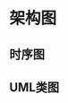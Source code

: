 

# 架构图

<!--
 架构设计的本质：系统与子系统、模块与组件、框架与架构 
 https://mp.weixin.qq.com/s/41imDYFlBXlKadFog5e73Q

软件架构质量属性（一）
https://blog.csdn.net/trecn001/article/details/93721030
怎么画架构图？
https://mp.weixin.qq.com/s/-PUjF1-7brmyUznCXkM06g
-->


<!-- 
https://mp.weixin.qq.com/s/7rXFVcc_q1iv_X5M6ff6kQ
-->

<!-- 
亿级流量架构之资源隔离思路与方法
https://mp.weixin.qq.com/s/Gd6l0YWUQCD4cDpN1q80ig
工作两三年了，整不明白架构图都画啥？ 
https://mp.weixin.qq.com/s/50574gVPP8dcvzVheXCgMw

架构图
https://mp.weixin.qq.com/s/trmQjxfshsnnIJqNY7szqQ
 工作两三年了，整不明白架构图都画啥？ 
 https://mp.weixin.qq.com/s/50574gVPP8dcvzVheXCgMw




部署多可用区异地灾备
组建多地域混合云架构



* 集群环境规划
    * 操作系统的选型
    * 磁盘规划
    * 磁盘容量规划
    * 内存规划
    * CPU规划
    * 带宽规划


想看看我们万亿级数据的存储架构，是怎么设计的吗？ 
https://mp.weixin.qq.com/s/f19qSsQS6Cn7--iAA1TYNA

-->


<!-- 

https://baike.baidu.com/item/UML%E5%9B%BE/6963758?ms=1&rid=10776198502112736869
https://blog.csdn.net/hit_the_lights/article/details/80558508

https://baike.baidu.com/item/%E7%BB%9F%E4%B8%80%E5%BB%BA%E6%A8%A1%E8%AF%AD%E8%A8%80/3160571?fromtitle=UML&fromid=446747&fr=aladdin&ms=1&rid=10776198502112736869

  几分钟几张图教你学会如何使用UML 
https://mp.weixin.qq.com/s?__biz=MzAwMjk5Mjk3Mw==&mid=2247484207&idx=1&sn=9bb4fc741975e2f21608d23dc43063eb&chksm=9ac0bd0dadb7341b3c63ba5b0550ae69832f7ce2d9b5b42b58d6b7078229d48b8ad1a973deaf&scene=21#wechat_redirect

 手把手教你画架构图，看一次就会了！
https://mp.weixin.qq.com/s?__biz=MzA3MjMwMzg2Nw==&mid=2247485328&idx=1&sn=95d71ffb1e4142dbd770c1c2ec85be4e&chksm=9f211204a8569b12435c14871d360b6ae6623583d0b9c66623b219ab31a5c9ddeb3df3af5217&mpshare=1&scene=1&srcid=&sharer_sharetime=1574232815465&sharer_shareid=b256218ead787d58e0b58614a973d00d&key=0fd7b4fa2fb2f076851b3279b741bcd72b9ed4740c8fb887a26e2e56a187c0a436b0a67f13497a5cf16abc2845e1284a64908962faf3fc1574d137fd70c4bf53a02e09bc32d709dda3af98b703fa18b0&ascene=1&uin=MTE1MTYxNzY2MQ%3D%3D&devicetype=Windows+10&version=62070152&lang=zh_CN&pass_ticket=WfLUVSCdR759nVfSaPrEbDJ5pQBJLzYUdmc8DOJ9hHJHHUoxvw5vHgy0hzLZZoMW

-->

<!--
UML 规范
https://mp.weixin.qq.com/s?__biz=MzU2MTI4MjI0MQ==&mid=2247486248&idx=1&sn=e4cf84c9dd18c3d2ab893c5877c57f2e&chksm=fc7a6686cb0def901f34f70913aa4890fd567eb96b193aa6003019323a12d43060a829c6132e&mpshare=1&scene=1&srcid=&key=f7a27f56e40270208add09b9a3c65d80c2ac1b94ee4aade7f7d73e64f3322aea969ac45cc13d8fafe875aee2baa819006bbb1bf8ce0cab20c053cf6dc3b46d2c7daa2e83f0ca373f23a64f410ff5ab07&ascene=1&uin=MTE1MTYxNzY2MQ%3D%3D&devicetype=Windows+10&version=62060739&lang=zh_CN&pass_ticket=BNKYmI1tNowiVhznjogMkwIplgDfHGv1yoB2tKc%2FB0MtyhDIAJGhc5EsUwxxAE3o
从IDEA角度来看懂UML图 
 https://mp.weixin.qq.com/s?__biz=MzIzMzgxOTQ5NA==&mid=2247488511&idx=1&sn=6216f655bbca36017952b510d89b0703&chksm=e8fe8ff6df8906e05d56895cebd41b82570d270cb459ea0b3795db0a445a7f6e505c92ee3787&mpshare=1&scene=1&srcid=&sharer_sharetime=1568161413992&sharer_shareid=b256218ead787d58e0b58614a973d00d&key=f394366f6bc7d2c5e0eee1810e0edda7a316daf5d922d1d76c3d887cc3a863c30d481e3c2c8e5cb78f79aab98734bc65a2f4c81b232fc7606fd70203e96afc0b569233b224732d2fd28ebbd27eee620f&ascene=1&uin=MTE1MTYxNzY2MQ%3D%3D&devicetype=Windows+10&version=62060844&lang=zh_CN&pass_ticket=ox7H9ybM%2FIl4L8AHb3uC8S26kM3ApuWhuUEwxVIgoRqXEvhiSBRtYtEhDCBYnTcF

-->

<!-- 

[系统稳定性建设]()  
10个有意思的架构问题！
https://mp.weixin.qq.com/s/0IyRzXGzgSKyBBclB96xww

 一个复杂系统的拆分改造实践！ 
 https://mp.weixin.qq.com/s/OSAxKO6tddY4TucRADqOiQ
-->


## 时序图  
<!-- 

时序图元素Combined Fragments
https://www.cnblogs.com/ywqu/archive/2009/12/22/1629426.html
-->


## UML类图  
<!-- 
 五分钟带你读懂UML类图 
 https://mp.weixin.qq.com/s/2OlQ-efyG1fi2V4KSWyGSA
-->
